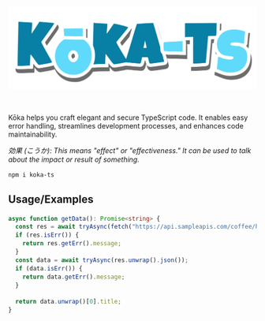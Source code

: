 <br>

![Kōka](./img/logo.png)

<br>

Kōka helps you craft elegant and secure TypeScript code. It enables easy error handling, streamlines development processes, and enhances code maintainability.

_効果 (こうか): This means "effect" or "effectiveness." It can be used to talk about the impact or result of something._

```bash
npm i koka-ts
```

## Usage/Examples

```typescript
async function getData(): Promise<string> {
  const res = await tryAsync(fetch("https://api.sampleapis.com/coffee/hot"));
  if (res.isErr()) {
    return res.getErr().message;
  }
  const data = await tryAsync(res.unwrap().json());
  if (data.isErr()) {
    return data.getErr().message;
  }

  return data.unwrap()[0].title;
}
```
